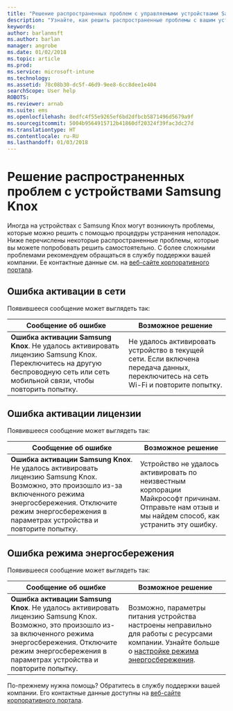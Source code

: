 ```yaml
---
title: "Решение распространенных проблем с управляемыми устройствами Samsung Knox | Документация Майкрософт"
description: "Узнайте, как решить распространенные проблемы с вашим устройством Samsung Knox."
keywords: 
author: barlanmsft
ms.author: barlan
manager: angrobe
ms.date: 01/02/2018
ms.topic: article
ms.prod: 
ms.service: microsoft-intune
ms.technology: 
ms.assetid: 78c08b30-dc5f-46d9-9ee8-6cc8dee1e404
searchScope: User help
ROBOTS: 
ms.reviewer: arnab
ms.suite: ems
ms.openlocfilehash: 8edfc4f55e9265ef6bd2dfbcb5871496d5679a9f
ms.sourcegitcommit: 5004b9564915712b41860df20324f39fac3dc27d
ms.translationtype: HT
ms.contentlocale: ru-RU
ms.lasthandoff: 01/03/2018
---
```

# <a name="fix-common-issues-with-your-samsung-knox-device"></a>Решение распространенных проблем с устройствами Samsung Knox

Иногда на устройствах с Samsung Knox могут возникнуть проблемы, которые можно решить с помощью процедуры устранения неполадок. Ниже перечислены некоторые распространенные проблемы, которые вы можете попробовать решить самостоятельно. С более сложными проблемами рекомендуем обращаться в службу поддержки вашей компании. Ее контактные данные см. на [веб-сайте корпоративного портала](https://portal.manage.microsoft.com#HelpDeskDialog).

## <a name="network-activation-error"></a>Ошибка активации в сети

Появившееся сообщение может выглядеть так:

|Сообщение об ошибке|Возможное решение|
|---|---|
|**Ошибка активации Samsung Knox**. Не удалось активировать лицензию Samsung Knox. Переключитесь на другую беспроводную сеть или сеть мобильной связи, чтобы повторить попытку.|Не удалось активировать устройство в текущей сети. Если включена передача данных, переключитесь на сеть Wi-Fi и повторите попытку.|

## <a name="license-activation-error"></a>Ошибка активации лицензии

Появившееся сообщение может выглядеть так:

|Сообщение об ошибке|Возможное решение|
|---|---|
|**Ошибка активации Samsung Knox**. Не удалось активировать лицензию Samsung Knox. Возможно, это произошло из-за включенного режима энергосбережения. Отключите режим энергосбережения в параметрах устройства и повторите попытку.|Устройство не удалось активировать по неизвестным корпорации Майкрософт причинам. Отправьте нам отзыв и мы найдем способ, как устранить эту ошибку.|

## <a name="power-saving-mode-error"></a>Ошибка режима энергосбережения

Появившееся сообщение может выглядеть так:

|Сообщение об ошибке|Возможное решение|
|---|---|
|**Ошибка активации Samsung Knox**. Не удалось активировать лицензию Samsung Knox. Возможно, это произошло из-за включенного режима энергосбережения. Отключите режим энергосбережения в параметрах устройства и повторите попытку. |Возможно, параметры питания устройства настроены неправильно для работы с ресурсами компании. Узнайте больше о [настройке режима энергосбережения](power-saving-mode-android.md).|

По-прежнему нужна помощь? Обратитесь в службу поддержки вашей компании. Его контактные данные доступны на [веб-сайте корпоративного портала](https://portal.manage.microsoft.com#HelpDeskDialog).
